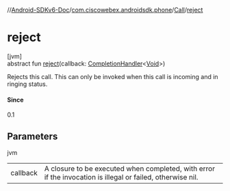 //[Android-SDKv6-Doc](../../../index.md)/[com.ciscowebex.androidsdk.phone](../index.md)/[Call](index.md)/[reject](reject.md)

# reject

[jvm]\
abstract fun [reject](reject.md)(callback: [CompletionHandler](../../com.ciscowebex.androidsdk/-completion-handler/index.md)&lt;[Void](https://docs.oracle.com/javase/8/docs/api/java/lang/Void.html)&gt;)

Rejects this call. This can only be invoked when this call is incoming and in ringing status.

#### Since

0.1

## Parameters

jvm

| | |
|---|---|
| callback | A closure to be executed when completed, with error if the invocation is illegal or failed, otherwise nil. |

